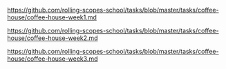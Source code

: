 https://github.com/rolling-scopes-school/tasks/blob/master/tasks/coffee-house/coffee-house-week1.md

https://github.com/rolling-scopes-school/tasks/blob/master/tasks/coffee-house/coffee-house-week2.md

https://github.com/rolling-scopes-school/tasks/blob/master/tasks/coffee-house/coffee-house-week3.md